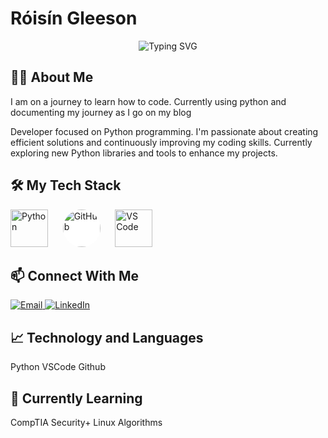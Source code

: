 # Róisín Gleeson

<div align="center">
  <img src="https://readme-typing-svg.herokuapp.com?font=Fira+Code&size=32&duration=3000&pause=1000&color=2F81F7&center=true&vCenter=true&width=600&lines=Always+Learning;Always+Trying" alt="Typing SVG" />
</div>

## 👨‍💻 About Me 

I am on a journey to learn how to code. Currently using python and documenting my journey as I go on my blog 

<div align="left">
  <p>Developer focused on Python programming. I'm passionate about creating efficient solutions and continuously improving my coding skills. Currently exploring new Python libraries and tools to enhance my projects.</p>
</div>

## 🛠️ My Tech Stack
<div align="left">
  <!-- Python -->
  <img src="https://cdn.jsdelivr.net/gh/devicons/devicon/icons/python/python-original.svg" width="60" height="60" alt="Python" title="Python" />
  &nbsp;&nbsp;&nbsp;&nbsp;
  <!-- GitHub -->
  <img src="https://cdn.jsdelivr.net/gh/devicons/devicon/icons/github/github-original.svg" width="60" height="60" alt="GitHub" title="GitHub" style="background-color:white; border-radius:50%;" />
  &nbsp;&nbsp;&nbsp;&nbsp;
  <!-- VS Code -->
  <img src="https://cdn.jsdelivr.net/gh/devicons/devicon/icons/vscode/vscode-original.svg" width="60" height="60" alt="VS Code" title="VS Code" />
</div>

## 📫 Connect With Me
<div align="left">
  <a href="roisingleeson.ed@gmail.com">
    <img src="https://img.shields.io/badge/Email-D14836?style=for-the-badge&logo=gmail&logoColor=white" alt="Email" />
  </a>
  <a href="https://linkedin.com/in/roisin-gleeson">
    <img src="https://img.shields.io/badge/LinkedIn-0077B5?style=for-the-badge&logo=linkedin&logoColor=white" alt="LinkedIn" />
  </a>
</div>

## 📈 Technology and Languages
 Python 
 VSCode
 Github

## 🌱 Currently Learning
CompTIA Security+
Linux
Algorithms 



          

          
